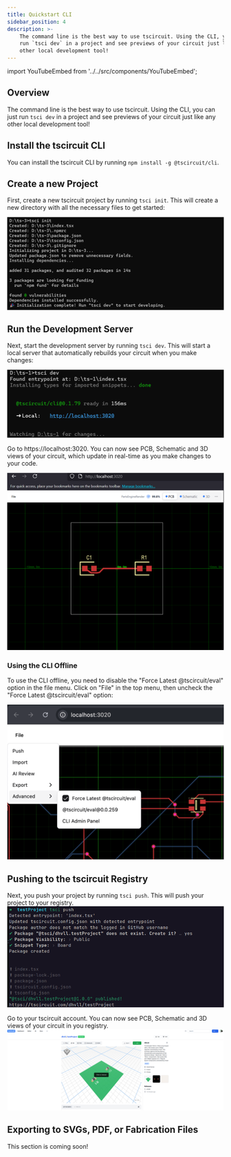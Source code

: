 ```yaml
---
title: Quickstart CLI
sidebar_position: 4
description: >-
    The command line is the best way to use tscircuit. Using the CLI, you can just
    run `tsci dev` in a project and see previews of your circuit just like any
    other local development tool!
---
```


import YouTubeEmbed from '../../src/components/YouTubeEmbed';

## Overview

The command line is the best way to use tscircuit. Using the CLI, you can just
run `tsci dev` in a project and see previews of your circuit just like any
other local development tool!

<YouTubeEmbed youtubeId="faW4-M91rQQ" />

## Install the tscircuit CLI

You can install the tscircuit CLI by running `npm install -g @tscircuit/cli`.

## Create a new Project

First, create a new tscircuit project by running `tsci init`. This will create a new directory with all the necessary files to get started:

![tsci init result](../../static/img/tsci-init.png)

## Run the Development Server

Next, start the development server by running `tsci dev`. This will start a local server that automatically rebuilds your circuit when you make changes:

![tsci dev result](../../static/img/tsci-dev.png)

Go to https://localhost:3020. You can now see PCB, Schematic and 3D views of your circuit, which update in real-time as you make changes to your code.

![browser](../../static/img/pcb-runframe.png)

### Using the CLI Offline

To use the CLI offline, you need to disable the "Force Latest @tscircuit/eval" option in the file menu. Click on "File" in the top menu, then uncheck the "Force Latest @tscircuit/eval" option:

![Force eval option in file menu](../../static/img/force-eval.png)

## Pushing to the tscircuit Registry

<!-- TODO -->
Next, you push your project by running `tsci push`. This will push your project to your registry.
![tsci push result](../../static/img/tsci-push.png)

Go to your tscircuit account. You can now see PCB, Schematic and 3D views of your circuit in you registry. 
![browser](../../static/img/registry-snippet.png)

## Exporting to SVGs, PDF, or Fabrication Files

<!-- TODO -->

This section is coming soon!